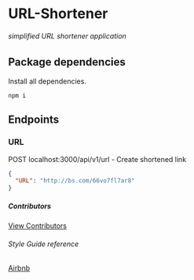 # URL-Shortener

###### simplified URL shortener application

## Package dependencies

Install all dependencies.

```
npm i

```

## Endpoints

### URL

POST localhost:3000/api/v1/url - Create shortened link

```json
{
  "URL": "http://bs.com/66vo7fl7ar8"
}
```

##### Contributors
[View Contributors](https://github.com/seanedw1/URL-Shortener/graphs/contributors)

###### Style Guide reference
[Airbnb](https://github.com/airbnb/javascript)
